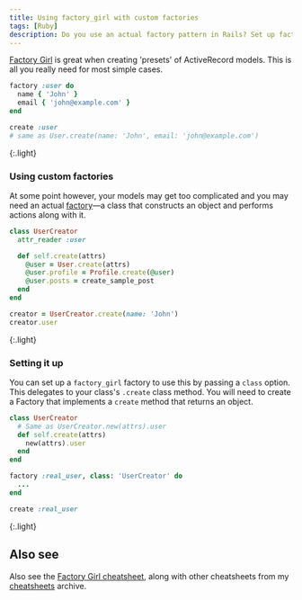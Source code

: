 ```yaml
---
title: Using factory_girl with custom factories
tags: [Ruby]
description: Do you use an actual factory pattern in Rails? Set up factory_girl to use this factory.
---
```


[Factory Girl](https://github.com/thoughtbot/factory_girl) is great when creating 'presets' of ActiveRecord models. This is all you really need for most simple cases.

```rb
factory :user do
  name { 'John' }
  email { 'john@example.com' }
end
```

```rb
create :user
# same as User.create(name: 'John', email: 'john@example.com')
```
{:.light}

### Using custom factories

At some point however, your models may get too complicated and you may need an actual [factory](https://en.wikipedia.org/wiki/Factory_method_pattern)—a class that constructs an object and performs actions along with it.

```rb
class UserCreator
  attr_reader :user

  def self.create(attrs)
    @user = User.create(attrs)
    @user.profile = Profile.create(@user)
    @user.posts = create_sample_post
  end
end
```

```rb
creator = UserCreator.create(name: 'John')
creator.user
```
{:.light}

### Setting it up

You can set up a `factory_girl` factory to use this by passing a `class` option. This delegates to your class's `.create` class method. You will need to create a Factory that implements a `create` method that returns an object.

```rb
class UserCreator
  # Same as UserCreator.new(attrs).user
  def self.create(attrs)
    new(attrs).user
  end
end
```

```rb
factory :real_user, class: 'UserCreator' do
  ...
end
```

```rb
create :real_user
```
{:.light}

## Also see

Also see the [Factory Girl cheatsheet](http://ricostacruz.com/cheatsheets/factory_girl.html), along with other cheatsheets from my [cheatsheets](http://ricostacruz.com/cheatsheets) archive.
